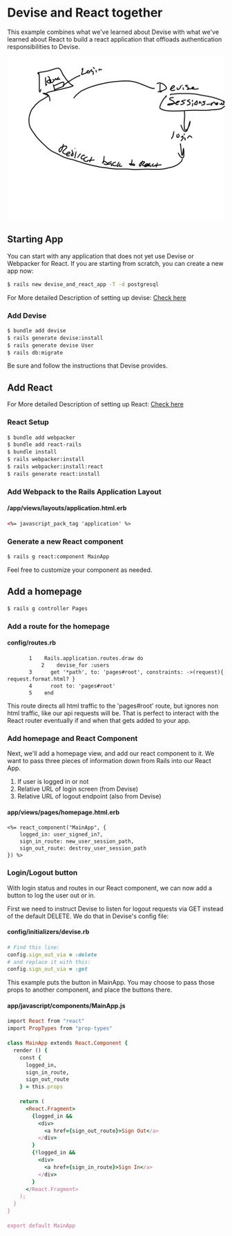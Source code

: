 # Devise and React together
This example combines what we've learned about Devise with what we've learned about React to build a react application that offloads authentication responsibilities to Devise.

![devise and react together](./assets/devise-react-structure.jpg)

## Starting App

You can start with any application that does not yet use Devise or Webpacker for React.  If you are starting from scratch, you can create a new app now:
```bash
$ rails new devise_and_react_app -T -d postgresql
```

For More detailed Description of setting up devise: [Check here](./02-authorization-and-authentication/03_devise.md)
### Add Devise
```bash
$ bundle add devise
$ rails generate devise:install
$ rails generate devise User
$ rails db:migrate
```

Be sure and follow the instructions that Devise provides.



## Add React
For More detailed Description of setting up React: [Check here](./01-react-in-rails/02_Hello_World.md)

### React Setup
```bash
$ bundle add webpacker
$ bundle add react-rails
$ bundle install
$ rails webpacker:install
$ rails webpacker:install:react
$ rails generate react:install
```

### Add Webpack to the Rails Application Layout
#### /app/views/layouts/application.html.erb
```html
<%= javascript_pack_tag 'application' %>
```

### Generate a new React component
```bash
$ rails g react:component MainApp
```
Feel free to customize your component as needed.


## Add a homepage

```bash
$ rails g controller Pages
```

### Add a route for the homepage
#### config/routes.rb
```result
       1	Rails.application.routes.draw do
		   2    devise_for :users
       3	  get '*path', to: 'pages#root', constraints: ->(request){ request.format.html? }
       4	  root to: 'pages#root'
       5	end
```
This route directs all html traffic to the 'pages#root' route, but ignores non html traffic, like our api requests will be.  That is perfect to interact with the React router eventually if and when that gets added to your app.

### Add homepage and React Component
Next, we'll add a homepage view, and add our react component to it.  We want to pass three pieces of information down from Rails into our React App.
1) If user is logged in or not
2) Relative URL of login screen (from Devise)
3) Relative URL of logout endpoint (also from Devise)

#### app/views/pages/homepage.html.erb
```result
<%= react_component("MainApp", {
    logged_in: user_signed_in?,
    sign_in_route: new_user_session_path,
    sign_out_route: destroy_user_session_path
}) %>
```

### Login/Logout button
With login status and routes in our React component, we can now add a button to log the user out or in.

First we need to instruct Devise to listen for logout requests via GET instead of the default DELETE.  We do that in Devise's config file:

#### config/initializers/devise.rb
```ruby
# Find this line:
config.sign_out_via = :delete
# and replace it with this:
config.sign_out_via = :get
```

This example puts the button in MainApp.  You may choose to pass those props to another component, and place the buttons there.


#### app/javascript/components/MainApp.js
```ruby
import React from "react"
import PropTypes from "prop-types"

class MainApp extends React.Component {
  render () {
    const {
      logged_in,
      sign_in_route,
      sign_out_route
    } = this.props

    return (
      <React.Fragment>
        {logged_in &&
          <div>
            <a href={sign_out_route}>Sign Out</a>
          </div>
        }
        {!logged_in &&
          <div>
            <a href={sign_in_route}>Sign In</a>
          </div>
        }
      </React.Fragment>
    );
  }
}

export default MainApp
```
